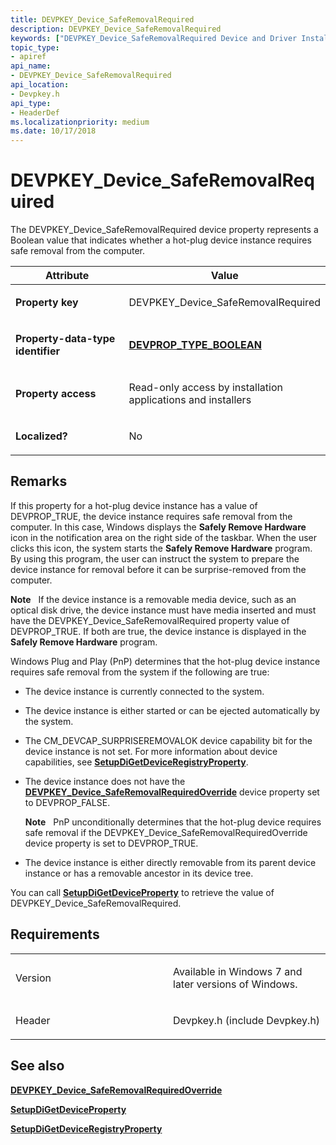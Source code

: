 ```yaml
---
title: DEVPKEY_Device_SafeRemovalRequired
description: DEVPKEY_Device_SafeRemovalRequired
keywords: ["DEVPKEY_Device_SafeRemovalRequired Device and Driver Installation"]
topic_type:
- apiref
api_name:
- DEVPKEY_Device_SafeRemovalRequired
api_location:
- Devpkey.h
api_type:
- HeaderDef
ms.localizationpriority: medium
ms.date: 10/17/2018
---
```


# DEVPKEY_Device_SafeRemovalRequired


The DEVPKEY_Device_SafeRemovalRequired device property represents a Boolean value that indicates whether a hot-plug device instance requires safe removal from the computer.

<table>
<colgroup>
<col width="50%" />
<col width="50%" />
</colgroup>
<thead>
<tr>
<th>Attribute</th>
<th>Value</th>
</tr>
</thead>
<tbody>
<tr class="odd">
<td align="left"><p><strong>Property key</strong></p></td>
<td align="left"><p>DEVPKEY_Device_SafeRemovalRequired</p></td>
</tr>
<tr class="even">
<td align="left"><p><strong>Property-data-type identifier</strong></p></td>
<td align="left"><p><a href="devprop-type-boolean.md" data-raw-source="[&lt;strong&gt;DEVPROP_TYPE_BOOLEAN&lt;/strong&gt;](devprop-type-boolean.md)"><strong>DEVPROP_TYPE_BOOLEAN</strong></a></p></td>
</tr>
<tr class="odd">
<td align="left"><p><strong>Property access</strong></p></td>
<td align="left"><p>Read-only access by installation applications and installers</p></td>
</tr>
<tr class="even">
<td align="left"><p><strong>Localized?</strong></p></td>
<td align="left"><p>No</p></td>
</tr>
</tbody>
</table>

 

## Remarks

If this property for a hot-plug device instance has a value of DEVPROP_TRUE, the device instance requires safe removal from the computer. In this case, Windows displays the **Safely Remove Hardware** icon in the notification area on the right side of the taskbar. When the user clicks this icon, the system starts the **Safely Remove Hardware** program. By using this program, the user can instruct the system to prepare the device instance for removal before it can be surprise-removed from the computer.

**Note**   If the device instance is a removable media device, such as an optical disk drive, the device instance must have media inserted and must have the DEVPKEY_Device_SafeRemovalRequired property value of DEVPROP_TRUE. If both are true, the device instance is displayed in the **Safely Remove Hardware** program.

 

Windows Plug and Play (PnP) determines that the hot-plug device instance requires safe removal from the system if the following are true:

-   The device instance is currently connected to the system.

-   The device instance is either started or can be ejected automatically by the system.

-   The CM_DEVCAP_SURPRISEREMOVALOK device capability bit for the device instance is not set. For more information about device capabilities, see [**SetupDiGetDeviceRegistryProperty**](/windows/win32/api/setupapi/nf-setupapi-setupdigetdeviceregistrypropertya).

-   The device instance does not have the [**DEVPKEY_Device_SafeRemovalRequiredOverride**](devpkey-device-saferemovalrequiredoverride.md) device property set to DEVPROP_FALSE.

    **Note**   PnP unconditionally determines that the hot-plug device requires safe removal if the DEVPKEY_Device_SafeRemovalRequiredOverride device property is set to DEVPROP_TRUE.

     

-   The device instance is either directly removable from its parent device instance or has a removable ancestor in its device tree.

You can call [**SetupDiGetDeviceProperty**](/windows/win32/api/setupapi/nf-setupapi-setupdigetdevicepropertyw) to retrieve the value of DEVPKEY_Device_SafeRemovalRequired.

## Requirements

<table>
<colgroup>
<col width="50%" />
<col width="50%" />
</colgroup>
<tbody>
<tr class="odd">
<td align="left"><p>Version</p></td>
<td align="left"><p>Available in Windows 7 and later versions of Windows.</p></td>
</tr>
<tr class="even">
<td align="left"><p>Header</p></td>
<td align="left">Devpkey.h (include Devpkey.h)</td>
</tr>
</tbody>
</table>

## See also


[**DEVPKEY_Device_SafeRemovalRequiredOverride**](devpkey-device-saferemovalrequiredoverride.md)

[**SetupDiGetDeviceProperty**](/windows/win32/api/setupapi/nf-setupapi-setupdigetdevicepropertyw)

[**SetupDiGetDeviceRegistryProperty**](/windows/win32/api/setupapi/nf-setupapi-setupdigetdeviceregistrypropertya)

 


